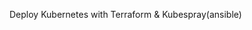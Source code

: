 Deploy Kubernetes with Terraform & Kubespray(ansible)



<!--stackedit_data:
eyJoaXN0b3J5IjpbLTk3NDE2Mzg1OF19
-->